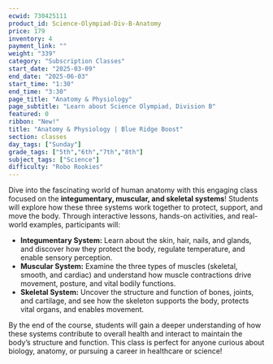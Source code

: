 ```yaml
---
ecwid: 730425111
product_id: Science-Olympiad-Div-B-Anatomy
price: 179
inventory: 4
payment_link: ""
weight: "339"
category: "Subscription Classes"
start_date: "2025-03-09"
end_date: "2025-06-03"
start_time: "1:30"
end_time: "3:30"
page_title: "Anatomy & Physiology"
page_subtitle: "Learn about Science Olympiad, Division B"
featured: 0
ribbon: "New!"
title: "Anatomy & Physiology | Blue Ridge Boost"
section: classes
day_tags: ["Sunday"]
grade_tags: ["5th","6th","7th","8th"]
subject_tags: ["Science"]
difficulty: "Robo Rookies"
---
```

<p>Dive into the fascinating world of human anatomy with this engaging class focused on the <strong>integumentary, muscular, and skeletal systems</strong>! Students will explore how these three systems work together to protect, support, and move the body. Through interactive lessons, hands-on activities, and real-world examples, participants will:</p> <ul> <li><strong>Integumentary System:</strong> Learn about the skin, hair, nails, and glands, and discover how they protect the body, regulate temperature, and enable sensory perception.</li> <li><strong>Muscular System:</strong> Examine the three types of muscles (skeletal, smooth, and cardiac) and understand how muscle contractions drive movement, posture, and vital bodily functions.</li> <li><strong>Skeletal System:</strong> Uncover the structure and function of bones, joints, and cartilage, and see how the skeleton supports the body, protects vital organs, and enables movement.</li> </ul> <p>By the end of the course, students will gain a deeper understanding of how these systems contribute to overall health and interact to maintain the body’s structure and function. This class is perfect for anyone curious about biology, anatomy, or pursuing a career in healthcare or science!</p>
